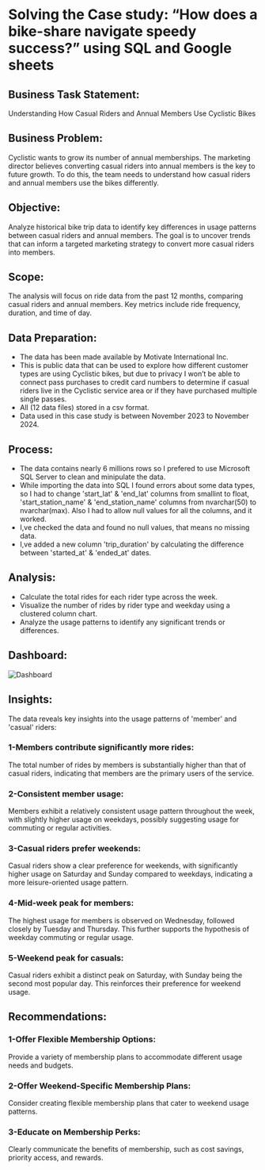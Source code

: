 # Solving the Case study: “How does a bike-share navigate speedy success?” using SQL and Google sheets
## Business Task Statement:
Understanding How Casual Riders and Annual Members Use Cyclistic Bikes
## Business Problem:  
Cyclistic wants to grow its number of annual memberships. The marketing director believes converting casual riders into annual members is the key to future growth. To do this, the team needs to understand how casual riders and annual members use the bikes differently.
## Objective:  
Analyze historical bike trip data to identify key differences in usage patterns between casual riders and annual members. The goal is to uncover trends that can inform a targeted marketing strategy to convert more casual riders into members.
## Scope:  
The analysis will focus on ride data from the past 12 months, comparing casual riders and annual members. Key metrics include ride frequency, duration,  and time of day.
## Data Preparation:
* The data has been made available by Motivate International Inc.
* This is public data that can be used to explore how different customer types are using Cyclistic bikes, but due to privacy I won’t be able to connect pass purchases to credit card numbers to determine if casual riders live in the Cyclistic service area or if they have purchased multiple single passes.
* All (12 data files) stored in a csv format.
* Data used in this case study is between November 2023 to November 2024.
## Process:
* The data contains nearly 6 millions rows so I prefered to use Microsoft SQL Server to clean and minipulate the data.
* While importing the data into SQL I found errors about some data types, so I had to change 'start_lat' & 'end_lat' columns from smallint to float, 'start_station_name' & 'end_station_name' columns from nvarchar(50) to nvarchar(max). Also I had to allow null values for all the columns, and it worked.
* I,ve checked the data and found no null values, that means no missing data.
* I,ve added a new column 'trip_duration' by calculating the difference between 'started_at' & 'ended_at' dates.
## Analysis:
* Calculate the total rides for each rider type across the week.
* Visualize the number of rides by rider type and weekday using a clustered column chart.
* Analyze the usage patterns to identify any significant trends or differences.
## Dashboard:
![Dashboard](https://github.com/user-attachments/assets/93335cd2-55dd-4e7a-9a6a-1d2f2bfc417d)
## Insights:
The data reveals key insights into the usage patterns of 'member' and 'casual' riders:
### 1-Members contribute significantly more rides: 
The total number of rides by members is substantially higher than that of casual riders, indicating that members are the primary users of the service.
### 2-Consistent member usage: 
Members exhibit a relatively consistent usage pattern throughout the week, with slightly higher usage on weekdays, possibly suggesting usage for commuting or regular activities.
### 3-Casual riders prefer weekends:
Casual riders show a clear preference for weekends, with significantly higher usage on Saturday and Sunday compared to weekdays, indicating a more leisure-oriented usage pattern.
### 4-Mid-week peak for members:
The highest usage for members is observed on Wednesday, followed closely by Tuesday and Thursday. This further supports the hypothesis of weekday commuting or regular usage.
### 5-Weekend peak for casuals:
Casual riders exhibit a distinct peak on Saturday, with Sunday being the second most popular day. This reinforces their preference for weekend usage.
## Recommendations:
### 1-Offer Flexible Membership Options:
Provide a variety of membership plans to accommodate different usage needs and budgets.
### 2-Offer Weekend-Specific Membership Plans:
Consider creating flexible membership plans that cater to weekend usage patterns.
### 3-Educate on Membership Perks:
Clearly communicate the benefits of membership, such as cost savings, priority access, and rewards.





  



